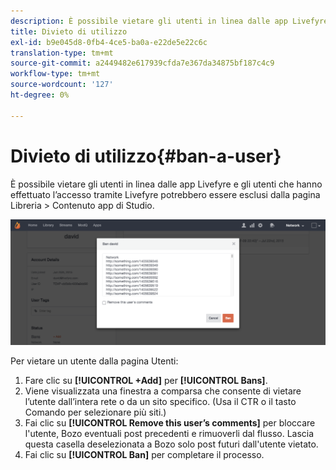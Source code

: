 ```yaml
---
description: È possibile vietare gli utenti in linea dalle app Livefyre e gli utenti che hanno effettuato l’accesso tramite Livefyre potrebbero essere esclusi dalla pagina Libreria > Contenuto app di Studio.
title: Divieto di utilizzo
exl-id: b9e045d8-0fb4-4ce5-ba0a-e22de5e22c6c
translation-type: tm+mt
source-git-commit: a2449482e617939cfda7e367da34875bf187c4c9
workflow-type: tm+mt
source-wordcount: '127'
ht-degree: 0%

---
```


# Divieto di utilizzo{#ban-a-user}

È possibile vietare gli utenti in linea dalle app Livefyre e gli utenti che hanno effettuato l’accesso tramite Livefyre potrebbero essere esclusi dalla pagina Libreria > Contenuto app di Studio.

![](assets/UsersBan2-1024x409.png)

Per vietare un utente dalla pagina Utenti:

1. Fare clic su **[!UICONTROL +Add]** per **[!UICONTROL Bans]**.
1. Viene visualizzata una finestra a comparsa che consente di vietare l’utente dall’intera rete o da un sito specifico. (Usa il CTR o il tasto Comando per selezionare più siti.)
1. Fai clic su **[!UICONTROL Remove this user’s comments]** per bloccare l&#39;utente, Bozo eventuali post precedenti e rimuoverli dal flusso. Lascia questa casella deselezionata a Bozo solo post futuri dall&#39;utente vietato.
1. Fai clic su **[!UICONTROL Ban]** per completare il processo.
